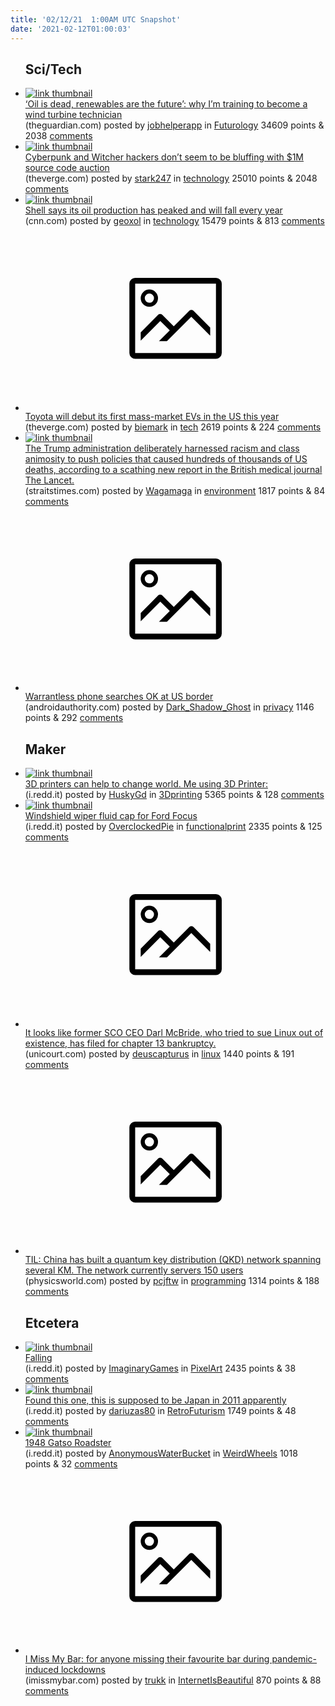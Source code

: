 ```yaml
---
title: '02/12/21  1:00AM UTC Snapshot'
date: '2021-02-12T01:00:03'
---
```

<ul>
<h2>Sci/Tech</h2>

<li><a href='https://www.theguardian.com/education/2021/feb/09/oil-is-dead-renewables-are-the-future-why-im-training-to-became-a-wind-turbine-technician'><img src='https://b.thumbs.redditmedia.com/CpFtfTpgkj_rvxcj_1Vctmho9Sdvl_k7HQAWL592rZA.jpg' alt='link thumbnail'></a><div><div class='linkTitle'><a href='https://www.theguardian.com/education/2021/feb/09/oil-is-dead-renewables-are-the-future-why-im-training-to-became-a-wind-turbine-technician'>‘Oil is dead, renewables are the future’: why I’m training to become a wind turbine technician</a></div>(theguardian.com) posted by <a href='https://www.reddit.com/user/jobhelperapp'>jobhelperapp</a> in <a href='https://www.reddit.com/r/Futurology'>Futurology</a> 34609 points & 2038 <a href='https://www.reddit.com/r/Futurology/comments/lhid26/oil_is_dead_renewables_are_the_future_why_im/'>comments</a></div></li>

<li><a href='https://www.theverge.com/2021/2/10/22276664/cyberpunk-witcher-hackers-auction-source-code-ransomware-attack'><img src='https://b.thumbs.redditmedia.com/0BRbJNWZWQBr6B1_AYEZr0E2I6xtf1yxYmIRrp0-DAc.jpg' alt='link thumbnail'></a><div><div class='linkTitle'><a href='https://www.theverge.com/2021/2/10/22276664/cyberpunk-witcher-hackers-auction-source-code-ransomware-attack'>Cyberpunk and Witcher hackers don’t seem to be bluffing with $1M source code auction</a></div>(theverge.com) posted by <a href='https://www.reddit.com/user/stark247'>stark247</a> in <a href='https://www.reddit.com/r/technology'>technology</a> 25010 points & 2048 <a href='https://www.reddit.com/r/technology/comments/lhfu3t/cyberpunk_and_witcher_hackers_dont_seem_to_be/'>comments</a></div></li>

<li><a href='https://www.cnn.com/2021/02/11/business/shell-oil-production-peak/index.html'><img src='https://b.thumbs.redditmedia.com/TAZssyr31sw0KurfA8hw9_D0ymPiNaGBfyBmD6Y87hY.jpg' alt='link thumbnail'></a><div><div class='linkTitle'><a href='https://www.cnn.com/2021/02/11/business/shell-oil-production-peak/index.html'>Shell says its oil production has peaked and will fall every year</a></div>(cnn.com) posted by <a href='https://www.reddit.com/user/geoxol'>geoxol</a> in <a href='https://www.reddit.com/r/technology'>technology</a> 15479 points & 813 <a href='https://www.reddit.com/r/technology/comments/lhiu7m/shell_says_its_oil_production_has_peaked_and_will/'>comments</a></div></li>

<li><a href='https://www.theverge.com/2021/2/10/22187113/toyota-electric-vehicles-us-suv-debut-hybrids'><svg version='1.1' viewBox='-34 -14 104 64' preserveAspectRatio='xMidYMid meet' xmlns='http://www.w3.org/2000/svg' xmlns:xlink='http://www.w3.org/1999/xlink'>
    <title>link thumbnail</title>
    <path d='M32,4H4A2,2,0,0,0,2,6V30a2,2,0,0,0,2,2H32a2,2,0,0,0,2-2V6A2,2,0,0,0,32,4ZM4,30V6H32V30Z'></path>
    <path d='M8.92,14a3,3,0,1,0-3-3A3,3,0,0,0,8.92,14Zm0-4.6A1.6,1.6,0,1,1,7.33,11,1.6,1.6,0,0,1,8.92,9.41Z'></path>
    <path d='M22.78,15.37l-5.4,5.4-4-4a1,1,0,0,0-1.41,0L5.92,22.9v2.83l6.79-6.79L16,22.18l-3.75,3.75H15l8.45-8.45L30,24V21.18l-5.81-5.81A1,1,0,0,0,22.78,15.37Z'></path>
    </svg></a><div><div class='linkTitle'><a href='https://www.theverge.com/2021/2/10/22187113/toyota-electric-vehicles-us-suv-debut-hybrids'>Toyota will debut its first mass-market EVs in the US this year</a></div>(theverge.com) posted by <a href='https://www.reddit.com/user/biemark'>biemark</a> in <a href='https://www.reddit.com/r/tech'>tech</a> 2619 points & 224 <a href='https://www.reddit.com/r/tech/comments/lhgnqn/toyota_will_debut_its_first_massmarket_evs_in_the/'>comments</a></div></li>

<li><a href='https://www.straitstimes.com/world/united-states/trumps-environmental-policies-killed-thousands-of-people-scientists'><img src='https://b.thumbs.redditmedia.com/yVBIkdAWSuec4_TQTCagzLUJ75Yoa47PQFIyURldpBQ.jpg' alt='link thumbnail'></a><div><div class='linkTitle'><a href='https://www.straitstimes.com/world/united-states/trumps-environmental-policies-killed-thousands-of-people-scientists'>The Trump administration deliberately harnessed racism and class animosity to push policies that caused hundreds of thousands of US deaths, according to a scathing new report in the British medical journal The Lancet.</a></div>(straitstimes.com) posted by <a href='https://www.reddit.com/user/Wagamaga'>Wagamaga</a> in <a href='https://www.reddit.com/r/environment'>environment</a> 1817 points & 84 <a href='https://www.reddit.com/r/environment/comments/lhj8p8/the_trump_administration_deliberately_harnessed/'>comments</a></div></li>

<li><a href='https://www.androidauthority.com/phone-searches-us-border-1200008/'><svg version='1.1' viewBox='-34 -14 104 64' preserveAspectRatio='xMidYMid meet' xmlns='http://www.w3.org/2000/svg' xmlns:xlink='http://www.w3.org/1999/xlink'>
    <title>link thumbnail</title>
    <path d='M32,4H4A2,2,0,0,0,2,6V30a2,2,0,0,0,2,2H32a2,2,0,0,0,2-2V6A2,2,0,0,0,32,4ZM4,30V6H32V30Z'></path>
    <path d='M8.92,14a3,3,0,1,0-3-3A3,3,0,0,0,8.92,14Zm0-4.6A1.6,1.6,0,1,1,7.33,11,1.6,1.6,0,0,1,8.92,9.41Z'></path>
    <path d='M22.78,15.37l-5.4,5.4-4-4a1,1,0,0,0-1.41,0L5.92,22.9v2.83l6.79-6.79L16,22.18l-3.75,3.75H15l8.45-8.45L30,24V21.18l-5.81-5.81A1,1,0,0,0,22.78,15.37Z'></path>
    </svg></a><div><div class='linkTitle'><a href='https://www.androidauthority.com/phone-searches-us-border-1200008/'>Warrantless phone searches OK at US border</a></div>(androidauthority.com) posted by <a href='https://www.reddit.com/user/Dark_Shadow_Ghost'>Dark_Shadow_Ghost</a> in <a href='https://www.reddit.com/r/privacy'>privacy</a> 1146 points & 292 <a href='https://www.reddit.com/r/privacy/comments/lhcez4/warrantless_phone_searches_ok_at_us_border/'>comments</a></div></li>

<h2>Maker</h2>

<li><a href='https://i.redd.it/gzgd5nl4mtg61.jpg'><img src='https://b.thumbs.redditmedia.com/ukHeelsvhZHdGZGxzU5ABBsShEV-WH9JdvxKI0j4QXQ.jpg' alt='link thumbnail'></a><div><div class='linkTitle'><a href='https://i.redd.it/gzgd5nl4mtg61.jpg'>3D printers can help to change world. Me using 3D Printer:</a></div>(i.redd.it) posted by <a href='https://www.reddit.com/user/HuskyGd'>HuskyGd</a> in <a href='https://www.reddit.com/r/3Dprinting'>3Dprinting</a> 5365 points & 128 <a href='https://www.reddit.com/r/3Dprinting/comments/lhhhi3/3d_printers_can_help_to_change_world_me_using_3d/'>comments</a></div></li>

<li><a href='https://i.redd.it/2plszz0yrug61.jpg'><img src='https://b.thumbs.redditmedia.com/qTh5_CutHbpwr_DV4DWnL6whnO6wP-xLqTRumtyYWCM.jpg' alt='link thumbnail'></a><div><div class='linkTitle'><a href='https://i.redd.it/2plszz0yrug61.jpg'>Windshield wiper fluid cap for Ford Focus</a></div>(i.redd.it) posted by <a href='https://www.reddit.com/user/OverclockedPie'>OverclockedPie</a> in <a href='https://www.reddit.com/r/functionalprint'>functionalprint</a> 2335 points & 125 <a href='https://www.reddit.com/r/functionalprint/comments/lhkyy6/windshield_wiper_fluid_cap_for_ford_focus/'>comments</a></div></li>

<li><a href='https://unicourt.com/case/pc-bk5-darl-charles-mcbride-1290201'><svg version='1.1' viewBox='-34 -14 104 64' preserveAspectRatio='xMidYMid meet' xmlns='http://www.w3.org/2000/svg' xmlns:xlink='http://www.w3.org/1999/xlink'>
    <title>link thumbnail</title>
    <path d='M32,4H4A2,2,0,0,0,2,6V30a2,2,0,0,0,2,2H32a2,2,0,0,0,2-2V6A2,2,0,0,0,32,4ZM4,30V6H32V30Z'></path>
    <path d='M8.92,14a3,3,0,1,0-3-3A3,3,0,0,0,8.92,14Zm0-4.6A1.6,1.6,0,1,1,7.33,11,1.6,1.6,0,0,1,8.92,9.41Z'></path>
    <path d='M22.78,15.37l-5.4,5.4-4-4a1,1,0,0,0-1.41,0L5.92,22.9v2.83l6.79-6.79L16,22.18l-3.75,3.75H15l8.45-8.45L30,24V21.18l-5.81-5.81A1,1,0,0,0,22.78,15.37Z'></path>
    </svg></a><div><div class='linkTitle'><a href='https://unicourt.com/case/pc-bk5-darl-charles-mcbride-1290201'>It looks like former SCO CEO Darl McBride, who tried to sue Linux out of existence, has filed for chapter 13 bankruptcy.</a></div>(unicourt.com) posted by <a href='https://www.reddit.com/user/deuscapturus'>deuscapturus</a> in <a href='https://www.reddit.com/r/linux'>linux</a> 1440 points & 191 <a href='https://www.reddit.com/r/linux/comments/lh9rul/it_looks_like_former_sco_ceo_darl_mcbride_who/'>comments</a></div></li>

<li><a href='https://physicsworld.com/a/quantum-cryptography-network-spans-4600-km-in-china/'><svg version='1.1' viewBox='-34 -14 104 64' preserveAspectRatio='xMidYMid meet' xmlns='http://www.w3.org/2000/svg' xmlns:xlink='http://www.w3.org/1999/xlink'>
    <title>link thumbnail</title>
    <path d='M32,4H4A2,2,0,0,0,2,6V30a2,2,0,0,0,2,2H32a2,2,0,0,0,2-2V6A2,2,0,0,0,32,4ZM4,30V6H32V30Z'></path>
    <path d='M8.92,14a3,3,0,1,0-3-3A3,3,0,0,0,8.92,14Zm0-4.6A1.6,1.6,0,1,1,7.33,11,1.6,1.6,0,0,1,8.92,9.41Z'></path>
    <path d='M22.78,15.37l-5.4,5.4-4-4a1,1,0,0,0-1.41,0L5.92,22.9v2.83l6.79-6.79L16,22.18l-3.75,3.75H15l8.45-8.45L30,24V21.18l-5.81-5.81A1,1,0,0,0,22.78,15.37Z'></path>
    </svg></a><div><div class='linkTitle'><a href='https://physicsworld.com/a/quantum-cryptography-network-spans-4600-km-in-china/'>TIL: China has built a quantum key distribution (QKD) network spanning several KM. The network currently servers 150 users</a></div>(physicsworld.com) posted by <a href='https://www.reddit.com/user/pcjftw'>pcjftw</a> in <a href='https://www.reddit.com/r/programming'>programming</a> 1314 points & 188 <a href='https://www.reddit.com/r/programming/comments/lhixez/til_china_has_built_a_quantum_key_distribution/'>comments</a></div></li>

<h2>Etcetera</h2>

<li><a href='https://i.redd.it/wjuglwjussg61.gif'><img src='https://b.thumbs.redditmedia.com/mWIRdQt25lLHFq1X-coHejKLljwVNukNJAjoDkSf-8w.jpg' alt='link thumbnail'></a><div><div class='linkTitle'><a href='https://i.redd.it/wjuglwjussg61.gif'>Falling</a></div>(i.redd.it) posted by <a href='https://www.reddit.com/user/ImaginaryGames'>ImaginaryGames</a> in <a href='https://www.reddit.com/r/PixelArt'>PixelArt</a> 2435 points & 38 <a href='https://www.reddit.com/r/PixelArt/comments/lhfaip/falling/'>comments</a></div></li>

<li><a href='https://i.redd.it/e3hqfl9d7tg61.jpg'><img src='https://b.thumbs.redditmedia.com/2HJ355FKEW0xY-Pn1H6Fyx610o1PT7keAhypCYuFYNU.jpg' alt='link thumbnail'></a><div><div class='linkTitle'><a href='https://i.redd.it/e3hqfl9d7tg61.jpg'>Found this one, this is supposed to be Japan in 2011 apparently</a></div>(i.redd.it) posted by <a href='https://www.reddit.com/user/dariuzas80'>dariuzas80</a> in <a href='https://www.reddit.com/r/RetroFuturism'>RetroFuturism</a> 1749 points & 48 <a href='https://www.reddit.com/r/RetroFuturism/comments/lhgch9/found_this_one_this_is_supposed_to_be_japan_in/'>comments</a></div></li>

<li><a href='https://i.redd.it/k8wwznboavg61.jpg'><img src='https://b.thumbs.redditmedia.com/r2dxbXdbTTfB8EViA-_88AoCDW9DYa7N-3k-uOFz9Uc.jpg' alt='link thumbnail'></a><div><div class='linkTitle'><a href='https://i.redd.it/k8wwznboavg61.jpg'>1948 Gatso Roadster</a></div>(i.redd.it) posted by <a href='https://www.reddit.com/user/AnonymousWaterBucket'>AnonymousWaterBucket</a> in <a href='https://www.reddit.com/r/WeirdWheels'>WeirdWheels</a> 1018 points & 32 <a href='https://www.reddit.com/r/WeirdWheels/comments/lhn4p6/1948_gatso_roadster/'>comments</a></div></li>

<li><a href='http://imissmybar.com/'><svg version='1.1' viewBox='-34 -14 104 64' preserveAspectRatio='xMidYMid meet' xmlns='http://www.w3.org/2000/svg' xmlns:xlink='http://www.w3.org/1999/xlink'>
    <title>link thumbnail</title>
    <path d='M32,4H4A2,2,0,0,0,2,6V30a2,2,0,0,0,2,2H32a2,2,0,0,0,2-2V6A2,2,0,0,0,32,4ZM4,30V6H32V30Z'></path>
    <path d='M8.92,14a3,3,0,1,0-3-3A3,3,0,0,0,8.92,14Zm0-4.6A1.6,1.6,0,1,1,7.33,11,1.6,1.6,0,0,1,8.92,9.41Z'></path>
    <path d='M22.78,15.37l-5.4,5.4-4-4a1,1,0,0,0-1.41,0L5.92,22.9v2.83l6.79-6.79L16,22.18l-3.75,3.75H15l8.45-8.45L30,24V21.18l-5.81-5.81A1,1,0,0,0,22.78,15.37Z'></path>
    </svg></a><div><div class='linkTitle'><a href='http://imissmybar.com/'>I Miss My Bar: for anyone missing their favourite bar during pandemic-induced lockdowns</a></div>(imissmybar.com) posted by <a href='https://www.reddit.com/user/trukk'>trukk</a> in <a href='https://www.reddit.com/r/InternetIsBeautiful'>InternetIsBeautiful</a> 870 points & 88 <a href='https://www.reddit.com/r/InternetIsBeautiful/comments/lhqvo7/i_miss_my_bar_for_anyone_missing_their_favourite/'>comments</a></div></li>

</ul>
